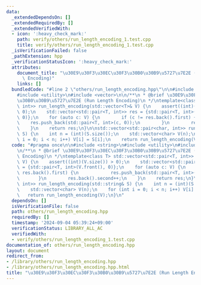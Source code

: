 ```yaml
---
data:
  _extendedDependsOn: []
  _extendedRequiredBy: []
  _extendedVerifiedWith:
  - icon: ':heavy_check_mark:'
    path: verify/others/run_length_encoding_1.test.cpp
    title: verify/others/run_length_encoding_1.test.cpp
  _isVerificationFailed: false
  _pathExtension: hpp
  _verificationStatusIcon: ':heavy_check_mark:'
  attributes:
    document_title: "\u30E9\u30F3\u30EC\u30F3\u30B0\u30B9\u5727\u7E2E (Run Length\
      \ Encoding)"
    links: []
  bundledCode: "#line 2 \"others/run_length_encoding.hpp\"\n\n#include <string>\n\
    #include <utility>\n#include <vector>\n\n/**\n * @brief \u30E9\u30F3\u30EC\u30F3\
    \u30B0\u30B9\u5727\u7E2E (Run Length Encoding)\n */\ntemplate<class T> std::vector<std::pair<T,\
    \ int>> run_length_encoding(std::vector<T>& V) {\n    assert((int)(V.size()) >\
    \ 0);\n    std::vector<std::pair<T, int>> res = {std::pair<T, int>(V.front(),\
    \ 0)};\n    for (auto c: V) {\n        if (c != res.back().first) {\n        \
    \    res.push_back(std::pair<T, int>(c, 0));\n        }\n        res.back().second++;\n\
    \    }\n    return res;\n}\n\nstd::vector<std::pair<char, int>> run_length_encoding(std::string&\
    \ S) {\n    int n = (int)(S.size());\n    std::vector<char> V(n);\n    for (int\
    \ i = 0; i < n; i++) V[i] = S[i];\n    return run_length_encoding(V);\n}\n"
  code: "#pragma once\n\n#include <string>\n#include <utility>\n#include <vector>\n\
    \n/**\n * @brief \u30E9\u30F3\u30EC\u30F3\u30B0\u30B9\u5727\u7E2E (Run Length\
    \ Encoding)\n */\ntemplate<class T> std::vector<std::pair<T, int>> run_length_encoding(std::vector<T>&\
    \ V) {\n    assert((int)(V.size()) > 0);\n    std::vector<std::pair<T, int>> res\
    \ = {std::pair<T, int>(V.front(), 0)};\n    for (auto c: V) {\n        if (c !=\
    \ res.back().first) {\n            res.push_back(std::pair<T, int>(c, 0));\n \
    \       }\n        res.back().second++;\n    }\n    return res;\n}\n\nstd::vector<std::pair<char,\
    \ int>> run_length_encoding(std::string& S) {\n    int n = (int)(S.size());\n\
    \    std::vector<char> V(n);\n    for (int i = 0; i < n; i++) V[i] = S[i];\n \
    \   return run_length_encoding(V);\n}\n"
  dependsOn: []
  isVerificationFile: false
  path: others/run_length_encoding.hpp
  requiredBy: []
  timestamp: '2024-09-04 05:39:24+09:00'
  verificationStatus: LIBRARY_ALL_AC
  verifiedWith:
  - verify/others/run_length_encoding_1.test.cpp
documentation_of: others/run_length_encoding.hpp
layout: document
redirect_from:
- /library/others/run_length_encoding.hpp
- /library/others/run_length_encoding.hpp.html
title: "\u30E9\u30F3\u30EC\u30F3\u30B0\u30B9\u5727\u7E2E (Run Length Encoding)"
---
```

